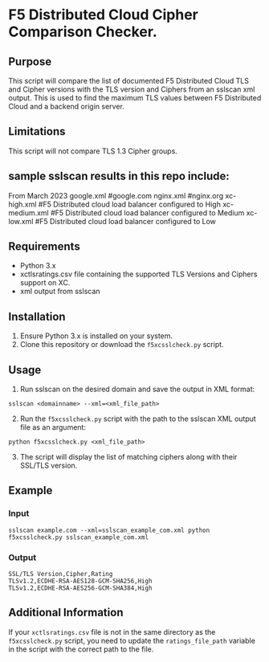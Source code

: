 # F5 Distributed Cloud Cipher Comparison Checker.

## Purpose

This script will compare the list of documented F5 Distributed Cloud TLS and Cipher versions with the TLS version and Ciphers from an sslscan xml output. This is used to find the maximum TLS values between F5 Distributed Cloud and a backend origin server. 

## Limitations

This script will not compare TLS 1.3 Cipher groups. 

## sample sslscan results in this repo include:
From March 2023
  google.xml    #google.com
  nginx.xml     #nginx.org
  xc-high.xml   #F5 Distributed cloud load balancer configured to High
  xc-medium.xml #F5 Distributed cloud load balancer configured to Medium
  xc-low.xml    #F5 Distributed cloud load balancer configured to Low

## Requirements

-   Python 3.x
-   xctlsratings.csv file containing the supported TLS Versions and Ciphers support on XC.
-   xml output from sslscan

## Installation

1.  Ensure Python 3.x is installed on your system.
2.  Clone this repository or download the `f5xcsslcheck.py` script.

## Usage

1.  Run sslscan on the desired domain and save the output in XML format:
```shell
sslscan <domainname> --xml=<xml_file_path>
```

2.  Run the `f5xcsslcheck.py` script with the path to the sslscan XML output file as an argument:
```shell
python f5xcsslcheck.py <xml_file_path>
```
3.  The script will display the list of matching ciphers along with their SSL/TLS version.

## Example

### Input

```shell
sslscan example.com --xml=sslscan_example_com.xml python f5xcsslcheck.py sslscan_example_com.xml
```

### Output

```shell
SSL/TLS Version,Cipher,Rating
TLSv1.2,ECDHE-RSA-AES128-GCM-SHA256,High
TLSv1.2,ECDHE-RSA-AES256-GCM-SHA384,High
```

## Additional Information

If your `xctlsratings.csv` file is not in the same directory as the `f5xcsslcheck.py` script, you need to update the `ratings_file_path` variable in the script with the correct path to the file.